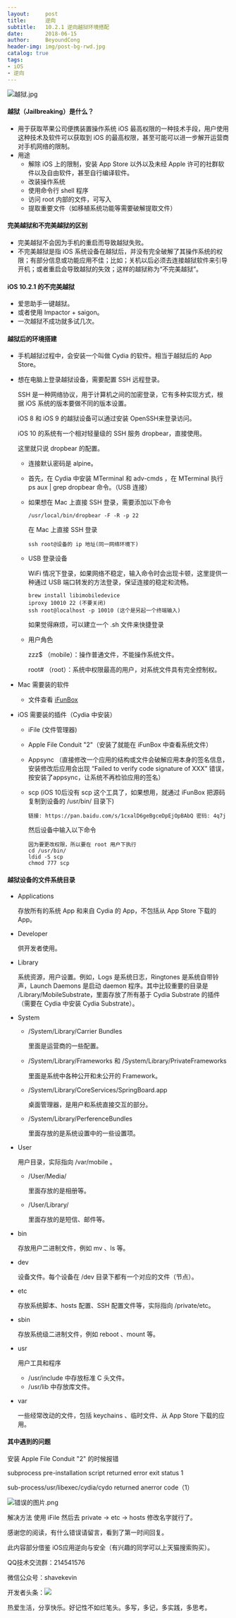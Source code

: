 ```yaml
---
layout:     post
title:      逆向
subtitle:   10.2.1 逆向越狱环境搭配
date:       2018-06-15
author:     BeyoundCong
header-img: img/post-bg-rwd.jpg
catalog: true
tags:
- iOS
- 逆向
---
```



![越狱.jpg](https://upload-images.jianshu.io/upload_images/1622166-d95b7c2cde956ca8.jpg?imageMogr2/auto-orient/strip%7CimageView2/2/w/1240)



#### 越狱（Jailbreaking）是什么？

- 用于获取苹果公司便携装置操作系统 iOS 最高权限的一种技术手段，用户使用这种技术及软件可以获取到 iOS 的最高权限，甚至可能可以进一步解开运营商对手机网络的限制。
- 用途
  - 解除 iOS 上的限制，安装 App Store 以外以及未经 Apple 许可的社群软件以及自由软件，甚至自行编译软件。
  - 改装操作系统
  - 使用命令行 shell 程序
  - 访问 root 内部的文件，可写入
  - 提取重要文件（如移植系统功能等需要破解提取文件）

#### 完美越狱和不完美越狱的区别

- 完美越狱不会因为手机的重启而导致越狱失败。
- 不完美越狱是指 iOS 系统设备在越狱后，并没有完全破解了其操作系统的权限；有部分信息或功能应用不佳；比如；关机以后必须去连接越狱软件来引导开机；或者重启会导致越狱的失效；这样的越狱称为“不完美越狱”。

#### iOS 10.2.1 的不完美越狱

- 爱思助手一键越狱。
- 或者使用 Impactor + saigon。
- 一次越狱不成功就多试几次。

#### 越狱后的环境搭建

- 手机越狱过程中，会安装一个叫做 Cydia 的软件。相当于越狱后的 App Store。

- 想在电脑上登录越狱设备，需要配置 SSH 远程登录。 

  SSH 是一种网络协议，用于计算机之间的加密登录，它有多种实现方式，根据 iOS 系统的版本要做不同的版本设置。

  iOS 8 和 iOS 9 的越狱设备可以通过安装 OpenSSH来登录访问。

  iOS 10 的系统有一个相对轻量级的 SSH 服务 dropbear，直接使用。

  这里就只说 dropbear 的配置。

  - 连接默认密码是 alpine。

  - 首先，在 Cydia 中安装 MTerminal 和 adv-cmds ，在 MTerminal 执行 ps aux | grep dropbear 命令。（USB 连接）

  - 如果想在 Mac 上直接 SSH 登录，需要添加以下命令

    ```
    /usr/local/bin/dropbear -F -R -p 22
    ```

    在 Mac 上直接 SSH 登录

    ```
    ssh root@设备的 ip 地址(同一网络环境下)
    ```

  - USB 登录设备

    WiFi 情况下登录，如果网络不稳定，输入命令时会出现卡顿，这里提供一种通过 USB 端口转发的方法登录，保证连接的稳定和流畅。

    ```
    brew install libimobiledevice
    iproxy 10010 22 (不要关闭)
    ssh root@localhost -p 10010 (这个是另起一个终端输入)
    ```

    如果觉得麻烦，可以建立一个 .sh 文件来快捷登录

  - 用户角色

    zzz$ （mobile）：操作普通文件，不能操作系统文件。

    root# （root）：系统中权限最高的用户，对系统文件具有完全控制权。

- Mac 需要装的软件

  - 文件查看 [iFunBox](http://www.i-funbox.com/)

- iOS 需要装的插件（Cydia 中安装）

  - iFile (文件管理器)

  - Apple File Conduit "2"（安装了就能在 iFunBox 中查看系统文件）

  - Appsync （直接修改一个应用的结构或文件会破解应用本身的签名信息，安装修改后应用会出现 “Failed to verify code signature of XXX” 错误，按安装了appsync，让系统不再检验应用的签名）

  - scp (iOS 10后没有 scp 这个工具了，如果想用，就通过 iFunBox 把源码复制到设备的 /usr/bin/ 目录下)

    ```
    链接: https://pan.baidu.com/s/1cxalD6geBgceDpEjOpBAbQ 密码: 4q7j
    ```

    然后设备中输入以下命令

    ```
    因为要更改权限，所以要在 root 用户下执行
    cd /usr/bin/
    ldid -S scp
    chmod 777 scp
    ```

#### 越狱设备的文件系统目录

- Applications

  存放所有的系统 App 和来自 Cydia 的 App，不包括从 App Store 下载的 App。

- Developer

  供开发者使用。

- Library

  系统资源，用户设置。例如，Logs 是系统日志，Ringtones 是系统自带铃声，Launch Daemons 是启动 daemon 程序。其中比较重要的目录是 /Library/MobileSubstrate，里面存放了所有基于 Cydia Substrate 的插件（需要在 Cydia 中安装 Cydia Substrate）。

- System

  - /System/Library/Carrier Bundles

    里面是运营商的一些配置。

  - /System/Library/Frameworks 和 /System/Library/PrivateFrameworks 

    里面是系统中各种公开和未公开的 Framework。

  - /System/Library/CoreServices/SpringBoard.app

    桌面管理器，是用户和系统直接交互的部分。

  - /System/Library/PerferenceBundles

    里面存放的是系统设置中的一些设置项。

- User

  用户目录，实际指向 /var/mobile 。

  - /User/Media/

    里面存放的是相册等。

  - /User/Library/

    里面存放的是短信、邮件等。

- bin

  存放用户二进制文件，例如 mv 、ls 等。

- dev

  设备文件。每个设备在 /dev 目录下都有一个对应的文件（节点）。

- etc

  存放系统脚本、hosts 配置、SSH 配置文件等，实际指向 /private/etc。

- sbin

  存放系统级二进制文件，例如 reboot 、mount 等。

- usr

  用户工具和程序

  - /usr/include 中存放标准 C 头文件。
  - /usr/lib 中存放库文件。

- var

  一些经常改动的文件，包括 keychains 、临时文件、从 App Store 下载的应用。

#### 其中遇到的问题

安装 Apple File Conduit "2" 的时候报错

subprocess pre-installation script returned error exit status 1

sub-process/usr/libexec/cydia/cydo returned anerror code（1）

![错误的图片.png](https://upload-images.jianshu.io/upload_images/1622166-0832141e15eb9e92.png?imageMogr2/auto-orient/strip%7CimageView2/2/w/1240)

解决方法
使用 iFile 然后去 private -> etc -> hosts 修改名字就行了。

感谢您的阅读，有什么错误请留言，看到了第一时间回复。

此内容部分借鉴 iOS应用逆向与安全（有兴趣的同学可以上天猫搜索购买）。

QQ技术交流群：214541576 

微信公众号：shavekevin

开发者头条：![](http://ww1.sinaimg.cn/large/006mQyr2ly1fqgrkt5gurj30qo1bcq53.jpg)

热爱生活，分享快乐。好记性不如烂笔头。多写，多记，多实践，多思考。



 
